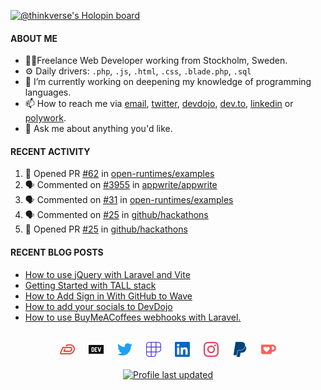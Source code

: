 [![@thinkverse's Holopin board](https://holopin.io/api/user/board?user=thinkverse)](https://holopin.io/@thinkverse)

#### ABOUT ME

- 👨‍💻Freelance Web Developer working from Stockholm, Sweden.
- ⚙️ Daily drivers: `.php`, `.js`, `.html`, `.css`, `.blade.php`, `.sql`
- 🔭 I’m currently working on deepening my knowledge of programming languages.
- 📫 How to reach me via [email], [twitter], [devdojo], [dev.to], [linkedin] or [polywork].
- 💬 Ask me about anything you'd like.

#### RECENT ACTIVITY

<!--START_SECTION:activity-->
1. 💪 Opened PR [#62](https://github.com/open-runtimes/examples/pull/62) in [open-runtimes/examples](https://github.com/open-runtimes/examples)
2. 🗣 Commented on [#3955](https://github.com/appwrite/appwrite/issues/3955) in [appwrite/appwrite](https://github.com/appwrite/appwrite)
3. 🗣 Commented on [#31](https://github.com/open-runtimes/examples/issues/31) in [open-runtimes/examples](https://github.com/open-runtimes/examples)
4. 🗣 Commented on [#25](https://github.com/github/hackathons/issues/25) in [github/hackathons](https://github.com/github/hackathons)
5. 💪 Opened PR [#25](https://github.com/github/hackathons/pull/25) in [github/hackathons](https://github.com/github/hackathons)
<!--END_SECTION:activity-->
  
#### RECENT BLOG POSTS

<!-- DEVDOJO-POST-LIST:START -->
- [How to use jQuery with Laravel and Vite](https://devdojo.com/thinkverse/how-to-use-jquery-with-laravel-and-vite)
- [Getting Started with TALL stack](https://devdojo.com/thinkverse/getting-started-with-tall-stack)
- [How to Add Sign in With GitHub to Wave](https://devdojo.com/thinkverse/how-to-add-sign-in-with-github-to-wave)
- [How to add your socials to DevDojo](https://devdojo.com/thinkverse/how-to-add-your-socials-to-devdojo)
- [How to use BuyMeACoffees webhooks with Laravel.](https://devdojo.com/thinkverse/how-to-use-bmcs-webhooks-with-laravel)
<!-- DEVDOJO-POST-LIST:END -->

<p align="center">
<br>
<a href="https://devdojo.com/thinkverse">
<img src="./svg/devdojo.svg" alt="Thinkverse dev dojo profile" width="24px"/></a>
&emsp;
<a href="https://dev.to/thinkverse">
<img src="./svg/devto.svg" alt="Thinkverse dev to profile" width="24px"/></a>
&emsp;
<a href="https://twitter.com/thinkverse">
<img src="./svg/twitter.svg" alt="Thinkverse twitter profile" width="24px"/></a>
&emsp;
<a href="https://polywork.com/thinkverse">
<img src="./svg/polywork.svg" alt="Thinkverse poly work profile" width="24px"/></a>
&emsp;
<a href="https://linkedin.com/in/thinkverse">
<img src="./svg/linkedin.svg" alt="Thinkverse linked in profile" width="24px"/></a>
&emsp;
<a href= "https://instagram.com/thinkverse">
<img src="./svg/instagram.svg" alt="Thinkverse instagram profile" width="24px"/></a>
&emsp;
<a href="https://paypal.com/paypalme/thinkverse">
<img src="./svg/paypal.svg" alt="Thinkverse pay pal me profile" width="24px"/></a> 
&emsp;
<a href="https://ko-fi.com/thinkverse">
<img src="./svg/kofi.svg" alt="Thinkverse ko-fi profile" width="24px"/></a>
<br><br>
<a href="https://shields.io">
<img src="https://img.shields.io/github/last-commit/thinkverse/thinkverse?label=Profile%20Updated&logo=github" alt="Profile last updated"/></a>
</p>

[email]: mailto:work@hallberg.kim
[twitter]: https://twitter.com/thinkverse
[devdojo]: https://devdojo.com/thinkverse
[dev.to]: https://dev.to/thinkverse
[linkedin]: https://linkedin.com/in/thinkverse/
[polywork]: https://polywork.com/thinkverse
